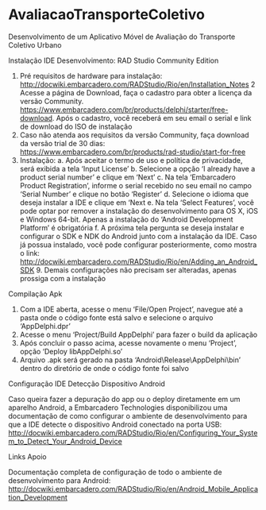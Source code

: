 # AvaliacaoTransporteColetivo
Desenvolvimento de um Aplicativo Móvel de Avaliação do Transporte Coletivo Urbano



Instalação IDE Desenvolvimento: RAD Studio Community Edition

  1. Pré requisitos de hardware para instalação: http://docwiki.embarcadero.com/RADStudio/Rio/en/Installation_Notes
  2 Acesse a página de Download, faça o cadastro para obter a licença da versão Community.  https://www.embarcadero.com/br/products/delphi/starter/free-download. Após o cadastro, você receberá em seu email o serial e link de download do ISO de instalação
  3. Caso não atenda aos requisitos da versão Community, faça download da versão trial de 30 dias: https://www.embarcadero.com/br/products/rad-studio/start-for-free
  4. Instalação:
    a. Após aceitar o termo de uso e política de privacidade, será exibida a tela ‘Input License’
    b. Selecione a opção ‘I already have a product serial number’ e clique em ‘Next’
    c. Na tela ‘Embarcadero Product Registration’, informe o serial recebido no seu email no campo ‘Serial Number’ e clique no botão ‘Register’
    d. Selecione o idioma que deseja instalar a IDE e clique em ‘Next
    e. Na tela ‘Select Features’, você pode optar por remover a instalação do desenvolvimento para OS X, iOS e Windows 64-bit. Apenas a instalação do ‘Android Development Platform’ é obrigatória
    f. A próxima tela pergunta se deseja instalar e configurar o SDK e NDK do Android junto com a instalação da IDE. Caso já possua instalado, você pode configurar posteriormente, como mostra o link: http://docwiki.embarcadero.com/RADStudio/Rio/en/Adding_an_Android_SDK
    9. Demais configurações não precisam ser alteradas, apenas prossiga com a instalação


Compilação Apk

  1. Com a IDE aberta, acesse o menu ‘File/Open Project’, navegue até a pasta onde o código fonte está salvo e selecione o arquivo ‘AppDelphi.dpr’
  2. Acesse o menu ‘Project/Build AppDelphi’ para fazer o build da aplicação
  3. Após concluir o passo acima, acesse novamente o menu ‘Project’, opção ‘Deploy libAppDelphi.so’
  4. Arquivo .apk será gerado na pasta ‘Android\Release\AppDelphi\bin’ dentro do diretório de onde o código fonte foi salvo


Configuração IDE Detecção Dispositivo Android

  Caso queira fazer a depuração do app ou o deploy diretamente em um aparelho Android, a Embarcadero Technologies disponibilizou uma documentação de como configurar o ambiente de desenvolvimento para que a IDE detecte o dispositivo Android conectado na porta USB: http://docwiki.embarcadero.com/RADStudio/Rio/en/Configuring_Your_System_to_Detect_Your_Android_Device


Links Apoio

  Documentação completa de configuração de todo o ambiente de desenvolvimento para Android: http://docwiki.embarcadero.com/RADStudio/Rio/en/Android_Mobile_Application_Development

